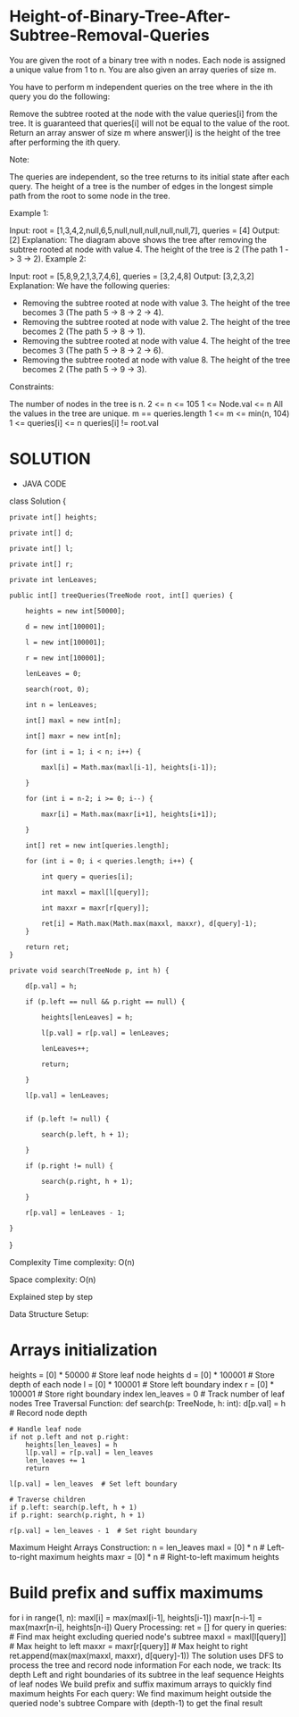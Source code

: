 # Height-of-Binary-Tree-After-Subtree-Removal-Queries

You are given the root of a binary tree with n nodes. Each node is assigned a unique value from 1 to n. You are also given an array queries of size m.

You have to perform m independent queries on the tree where in the ith query you do the following:

Remove the subtree rooted at the node with the value queries[i] from the tree. It is guaranteed that queries[i] will not be equal to the value of the root.
Return an array answer of size m where answer[i] is the height of the tree after performing the ith query.

Note:

The queries are independent, so the tree returns to its initial state after each query.
The height of a tree is the number of edges in the longest simple path from the root to some node in the tree.
 

Example 1:


Input: root = [1,3,4,2,null,6,5,null,null,null,null,null,7], queries = [4]
Output: [2]
Explanation: The diagram above shows the tree after removing the subtree rooted at node with value 4.
The height of the tree is 2 (The path 1 -> 3 -> 2).
Example 2:


Input: root = [5,8,9,2,1,3,7,4,6], queries = [3,2,4,8]
Output: [3,2,3,2]
Explanation: We have the following queries:
- Removing the subtree rooted at node with value 3. The height of the tree becomes 3 (The path 5 -> 8 -> 2 -> 4).
- Removing the subtree rooted at node with value 2. The height of the tree becomes 2 (The path 5 -> 8 -> 1).
- Removing the subtree rooted at node with value 4. The height of the tree becomes 3 (The path 5 -> 8 -> 2 -> 6).
- Removing the subtree rooted at node with value 8. The height of the tree becomes 2 (The path 5 -> 9 -> 3).
 

Constraints:

The number of nodes in the tree is n.
2 <= n <= 105
1 <= Node.val <= n
All the values in the tree are unique.
m == queries.length
1 <= m <= min(n, 104)
1 <= queries[i] <= n
queries[i] != root.val

# SOLUTION

* JAVA CODE
  
class Solution {

    private int[] heights;
    
    private int[] d;
    
    private int[] l;
    
    private int[] r;
    
    private int lenLeaves;

    public int[] treeQueries(TreeNode root, int[] queries) {
    
        heights = new int[50000];
        
        d = new int[100001];
        
        l = new int[100001];
        
        r = new int[100001];
        
        lenLeaves = 0;

        search(root, 0);

        int n = lenLeaves;
        
        int[] maxl = new int[n];
        
        int[] maxr = new int[n];

        for (int i = 1; i < n; i++) {
        
            maxl[i] = Math.max(maxl[i-1], heights[i-1]);
            
        }

        for (int i = n-2; i >= 0; i--) {
        
            maxr[i] = Math.max(maxr[i+1], heights[i+1]);
            
        }

        int[] ret = new int[queries.length];
        
        for (int i = 0; i < queries.length; i++) {
        
            int query = queries[i];
            
            int maxxl = maxl[l[query]];
            
            int maxxr = maxr[r[query]];
            
            ret[i] = Math.max(Math.max(maxxl, maxxr), d[query]-1);
        }

        return ret;
    }

    private void search(TreeNode p, int h) {
    
        d[p.val] = h;

        if (p.left == null && p.right == null) {
        
            heights[lenLeaves] = h;
            
            l[p.val] = r[p.val] = lenLeaves;
            
            lenLeaves++;
            
            return;
            
        }

        l[p.val] = lenLeaves;
        

        if (p.left != null) {
        
            search(p.left, h + 1);
            
        }
        
        if (p.right != null) {
        
            search(p.right, h + 1);
            
        }

        r[p.val] = lenLeaves - 1;
        
    }
    
}


Complexity
Time complexity: O(n)

Space complexity: O(n)

Explained step by step

Data Structure Setup:

# Arrays initialization
heights = [0] * 50000  # Store leaf node heights
d = [0] * 100001       # Store depth of each node
l = [0] * 100001       # Store left boundary index
r = [0] * 100001       # Store right boundary index
len_leaves = 0         # Track number of leaf nodes
Tree Traversal Function:
def search(p: TreeNode, h: int):
    d[p.val] = h  # Record node depth
    
    # Handle leaf node
    if not p.left and not p.right:
        heights[len_leaves] = h
        l[p.val] = r[p.val] = len_leaves
        len_leaves += 1
        return
        
    l[p.val] = len_leaves  # Set left boundary
    
    # Traverse children
    if p.left: search(p.left, h + 1)
    if p.right: search(p.right, h + 1)
    
    r[p.val] = len_leaves - 1  # Set right boundary
Maximum Height Arrays Construction:
n = len_leaves
maxl = [0] * n  # Left-to-right maximum heights
maxr = [0] * n  # Right-to-left maximum heights


# Build prefix and suffix maximums
for i in range(1, n):
    maxl[i] = max(maxl[i-1], heights[i-1])
    maxr[n-i-1] = max(maxr[n-i], heights[n-i])
Query Processing:
ret = []
for query in queries:
    # Find max height excluding queried node's subtree
    maxxl = maxl[l[query]]  # Max height to left
    maxxr = maxr[r[query]]  # Max height to right
    ret.append(max(max(maxxl, maxxr), d[query]-1))
The solution uses DFS to process the tree and record node information
For each node, we track:
Its depth
Left and right boundaries of its subtree in the leaf sequence
Heights of leaf nodes
We build prefix and suffix maximum arrays to quickly find maximum heights
For each query:
We find maximum height outside the queried node's subtree
Compare with (depth-1) to get the final result


